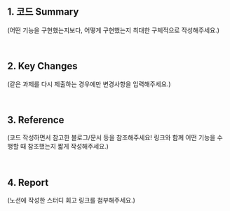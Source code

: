 ## 1. 코드 Summary
(어떤 기능을 구현했는지보다, 어떻게 구현했는지 최대한 구체적으로 작성해주세요.)

<br/>

## 2. Key Changes 
(같은 과제를 다시 제출하는 경우에만 변경사항을 입력해주세요.)

<br/>

## 3. Reference
(코드 작성하면서 참고한 블로그/문서 등을 참조해주세요! 링크와 함께 어떤 기능을 수행할 때 참조했는지 짧게
작성해주세요.)

<br/>

## 4. Report
(노션에 작성한 스터디 회고 링크를 첨부해주세요.)